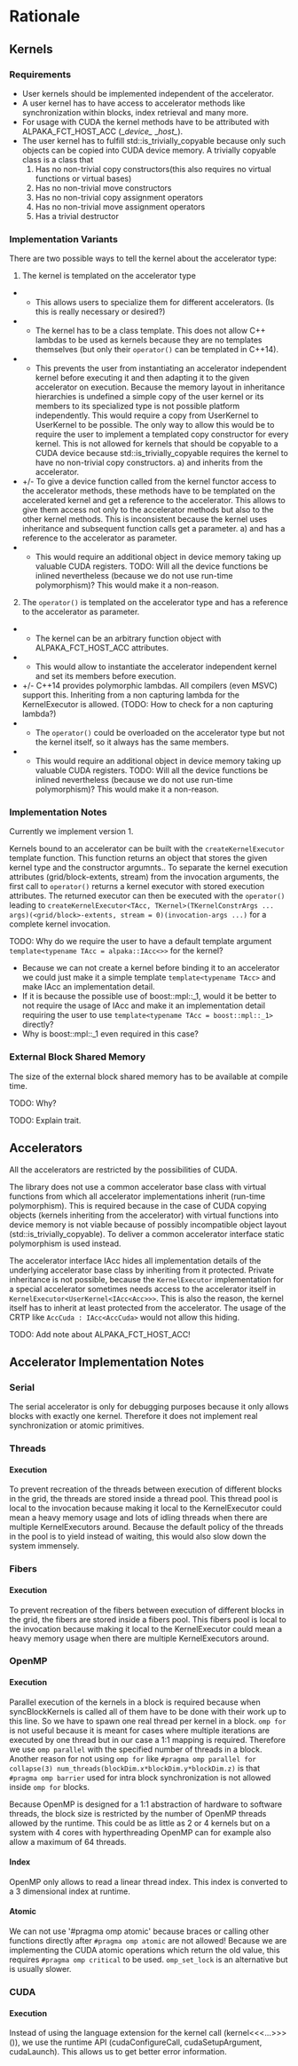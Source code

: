 # Rationale

## Kernels

### Requirements

- User kernels should be implemented independent of the accelerator.
- A user kernel has to have access to accelerator methods like synchronization within blocks, index retrieval and many more.
- For usage with CUDA the kernel methods have to be attributed with ALPAKA_FCT_HOST_ACC (\__device\__ \__host\__).
- The user kernel has to fulfill std::is_trivially_copyable because only such objects can be copied into CUDA device memory.
  A trivially copyable class is a class that
   1. Has no non-trivial copy constructors(this also requires no virtual functions or virtual bases)
   2. Has no non-trivial move constructors
   3. Has no non-trivial copy assignment operators
   4. Has no non-trivial move assignment operators
   5. Has a trivial destructor

### Implementation Variants

There are two possible ways to tell the kernel about the accelerator type:
 1. The kernel is templated on the accelerator type
  * + This allows users to specialize them for different accelerators. (Is this is really necessary or desired?)
  * - The kernel has to be a class template. This does not allow C++ lambdas to be used as kernels because they are no templates themselves (but only their `operator()` can be templated in C++14).
  * - This prevents the user from instantiating an accelerator independent kernel before executing it and then adapting it to the given accelerator on execution.
    Because the memory layout in inheritance hierarchies is undefined a simple copy of the user kernel or its members to its specialized type is not possible platform independently.
    This would require a copy from UserKernel<TDummyAcc> to UserKernel<TAcc> to be possible.
    The only way to allow this would be to require the user to implement a templated copy constructor for every kernel.
    This is not allowed for kernels that should be copyable to a CUDA device because std::is_trivially_copyable requires the kernel to have no non-trivial copy constructors.
  a) and inherits from the accelerator. 
   * +/- To give a device function called from the kernel functor access to the accelerator methods, these methods have to be templated on the accelerated kernel and get a reference to the accelerator.
     This allows to give them access not only to the accelerator methods but also to the other kernel methods.
     This is inconsistent because the kernel uses inheritance and subsequent function calls get a parameter.
  a) and has a reference to the accelerator as parameter.
   * - This would require an additional object in device memory taking up valuable CUDA registers.
    TODO: Will all the device functions be inlined nevertheless (because we do not use run-time polymorphism)? This would make it a non-reason.
 2. The `operator()` is templated on the accelerator type and has a reference to the accelerator as parameter.
  * + The kernel can be an arbitrary function object with ALPAKA_FCT_HOST_ACC attributes.
  * + This would allow to instantiate the accelerator independent kernel and set its members before execution.
  * +/- C++14 provides polymorphic lambdas. All compilers (even MSVC) support this. Inheriting from a non capturing lambda for the KernelExecutor is allowed. (TODO: How to check for a non capturing lambda?)
  * - The `operator()` could be overloaded on the accelerator type but not the kernel itself, so it always has the same members.
  * - This would require an additional object in device memory taking up valuable CUDA registers.
    TODO: Will all the device functions be inlined nevertheless (because we do not use run-time polymorphism)? This would make it a non-reason.

### Implementation Notes

Currently we implement version 1.

Kernels bound to an accelerator can be built with the `createKernelExecutor` template function.
This function returns an object that stores the given kernel type and the constructor argumnts..
To separate the kernel execution attributes (grid/block-extents, stream) from the invocation arguments, the first call to `operator()` returns a kernel executor with stored execution attributes.
The returned executor can then be executed with the `operator()` leading to `createKernelExecutor<TAcc, TKernel>(TKernelConstrArgs ... args)(<grid/block>-extents, stream = 0)(invocation-args ...)` for a complete kernel invocation.

TODO: Why do we require the user to have a default template argument `template<typename TAcc = alpaka::IAcc<>>` for the kernel? 
 - Because we can not create a kernel before binding it to an accelerator we could just make it a simple template `template<typename TAcc>` and make IAcc an implementation detail. 
 - If it is because the possible use of boost::mpl::_1, would it be better to not require the usage of IAcc and make it an implementation detail requiring the user to use `template<typename TAcc = boost::mpl::_1>` directly?
 - Why is boost::mpl::_1 even required in this case?
 
### External Block Shared Memory

The size of the external block shared memory has to be available at compile time.

TODO: Why?

TODO: Explain trait.

## Accelerators

All the accelerators are restricted by the possibilities of CUDA.

The library does not use a common accelerator base class with virtual functions from which all accelerator implementations inherit (run-time polymorphism).
This is required because in the case of CUDA copying objects (kernels inheriting from the accelerator) with virtual functions into device memory is not viable because of possibly incompatible object layout (std::is_trivially_copyable).
To deliver a common accelerator interface static polymorphism is used instead.

The accelerator interface IAcc hides all implementation details of the underlying accelerator base class by inheriting from it protected.
Private inheritance is not possible, because the `KernelExecutor` implementation for a special accelerator sometimes needs access to the accelerator itself in `KernelExecutor<UserKernel<IAcc<Acc>>>`.
This is also the reason, the kernel itself has to inherit at least protected from the accelerator.
The usage of the CRTP like `AccCuda : IAcc<AccCuda>` would not allow this hiding.

TODO: Add note about ALPAKA_FCT_HOST_ACC!

## Accelerator Implementation Notes

### Serial

The serial accelerator is only for debugging purposes because it only allows blocks with exactly one kernel.
Therefore it does not implement real synchronization or atomic primitives.

### Threads

#### Execution

To prevent recreation of the threads between execution of different blocks in the grid, the threads are stored inside a thread pool.
This thread pool is local to the invocation because making it local to the KernelExecutor could mean a heavy memory usage and lots of idling threads when there are multiple KernelExecutors around.
Because the default policy of the threads in the pool is to yield instead of waiting, this would also slow down the system immensely.

### Fibers

#### Execution

To prevent recreation of the fibers between execution of different blocks in the grid, the fibers are stored inside a fibers pool.
This fibers pool is local to the invocation because making it local to the KernelExecutor could mean a heavy memory usage when there are multiple KernelExecutors around.

### OpenMP

#### Execution

Parallel execution of the kernels in a block is required because when syncBlockKernels is called all of them have to be done with their work up to this line.
So we have to spawn one real thread per kernel in a block.
`omp for` is not useful because it is meant for cases where multiple iterations are executed by one thread but in our case a 1:1 mapping is required.
Therefore we use `omp parallel` with the specified number of threads in a block.
Another reason for not using `omp for` like `#pragma omp parallel for collapse(3) num_threads(blockDim.x*blockDim.y*blockDim.z)` is that `#pragma omp barrier` used for intra block synchronization is not allowed inside `omp for` blocks.

Because OpenMP is designed for a 1:1 abstraction of hardware to software threads, the block size is restricted by the number of OpenMP threads allowed by the runtime. 
This could be as little as 2 or 4 kernels but on a system with 4 cores with hyperthreading OpenMP can for example also allow a maximum of 64 threads.

#### Index

OpenMP only allows to read a linear thread index. This index is converted to a 3 dimensional index at runtime.

#### Atomic

We can not use '#pragma omp atomic' because braces or calling other functions directly after `#pragma omp atomic` are not allowed!
Because we are implementing the CUDA atomic operations which return the old value, this requires `#pragma omp critical` to be used.
`omp_set_lock` is an alternative but is usually slower.

### CUDA

#### Execution

Instead of using the language extension for the kernel call (kernel<<<...>>>()), we use the runtime API (cudaConfigureCall, cudaSetupArgument, cudaLaunch).
This allows us to get better error information.
